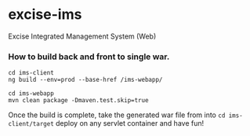 # excise-ims
Excise Integrated Management System (Web)

### How to build back and front to single war.

	cd ims-client
	ng build --env=prod --base-href /ims-webapp/

	cd ims-webapp
	mvn clean package -Dmaven.test.skip=true
  
Once the build is complete, take the generated war file from into `cd ims-client/target` deploy on any servlet container and have fun!

